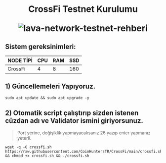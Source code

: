 <h1 align="center">CrossFi Testnet Kurulumu
  

![lava-network-testnet-rehberi](https://pbs.twimg.com/profile_banners/1681767569823334401/1698851466/1500x500)

## Sistem gereksinimleri:
NODE TİPİ | CPU     | RAM      | SSD     |
| ------------- | ------------- | ------------- | -------- |
| CrossFi | 4          | 8         | 160  |


## 1) Güncellemeleri Yapıyoruz.

```
sudo apt update && sudo apt upgrade -y
```

## 2) Otomatik script çalıştırıp sizden istenen cüzdan adı ve Validator ismini giriyorsunuz.
> Port yerine, değişiklik yapmayacaksanız 26 yazıp enter yapmanız yeterli.
```
wget -q -O crossfi.sh https://raw.githubusercontent.com/CoinHuntersTR/CrossFi/main/crossfi.sh && chmod +x crossfi.sh && ./crossfi.sh
```

  

